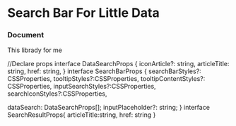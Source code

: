 # Search Bar For Little Data

### Document
This librady for me

//Declare props
interface DataSearchProps {
  iconArticle?: string,
  articleTitle: string,
  href: string,
}
interface SearchBarProps {
  searchBarStyles?: CSSProperties,
  tooltipStyles?:CSSProperties,
  tooltipContentStyles?: CSSProperties,
  inputSearchStyles?:CSSProperties,
  searchIconStyles?:CSSProperties,

  dataSearch: DataSearchProps[];
  inputPlaceholder?: string;
}
interface SearchResultProps{
  articleTitle:string,
  href: string
}